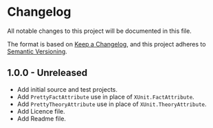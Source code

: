 # Changelog

All notable changes to this project will be documented in this file.

The format is based on [Keep a Changelog](https://keepachangelog.com/en/1.0.0/), and this project adheres to [Semantic Versioning](https://semver.org/).

## 1.0.0 - Unreleased

- Add initial source and test projects.
- Add `PrettyFactAttribute` use in place of `XUnit.FactAttribute`.
- Add `PrettyTheoryAttribute` use in place of `XUnit.TheoryAttribute`.
- Add Licence file.
- Add Readme file.
